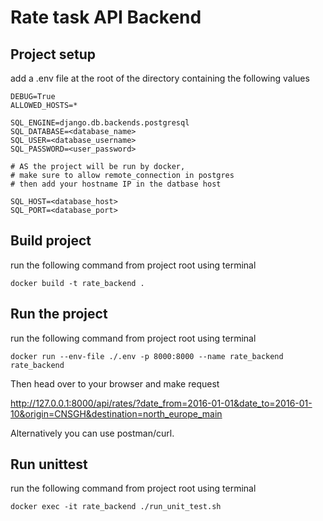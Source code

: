 # Rate task API Backend

## Project setup

add a .env file at the root of the directory
containing the following values

```SECRET_KEY=django-insecure-*%)osy81o%^y15!61)q-t$6_coicx0w42u4z60m3amx+l8^xcv
DEBUG=True
ALLOWED_HOSTS=*

SQL_ENGINE=django.db.backends.postgresql
SQL_DATABASE=<database_name>
SQL_USER=<database_username>
SQL_PASSWORD=<user_password>

# AS the project will be run by docker,
# make sure to allow remote_connection in postgres
# then add your hostname IP in the datbase host

SQL_HOST=<database_host>
SQL_PORT=<database_port>
```

## Build project
run the following command from project root using terminal
```shell
docker build -t rate_backend .
```

## Run the project
run the following command from project root using terminal
```shell
docker run --env-file ./.env -p 8000:8000 --name rate_backend rate_backend
```
Then head over to your browser and make request

http://127.0.0.1:8000/api/rates/?date_from=2016-01-01&date_to=2016-01-10&origin=CNSGH&destination=north_europe_main

Alternatively you can use postman/curl.

## Run unittest
run the following command from project root using terminal
```shell
docker exec -it rate_backend ./run_unit_test.sh
```